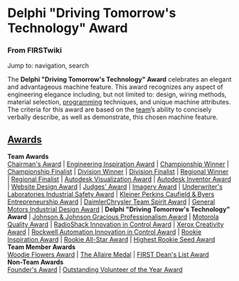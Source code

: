 # Delphi "Driving Tomorrow's Technology" Award

### From FIRSTwiki

Jump to: navigation, search

The **Delphi "Driving Tomorrow's Technology" Award** celebrates an elegant and
advantageous machine feature. This award recognizes any aspect of engineering
elegance including, but not limited to: design, wiring methods, material
selection, [programming](Programming "Programming" ) techniques,
and unique machine attributes. The criteria for this award are based on the
[team](Team "Team" )’s ability to concisely verbally describe, as
well as demonstrate, this chosen machine feature.  

[Awards](Awards "Awards" )  
---  
**Team Awards**   
[Chairman's Award](Chairman%27s_Award "Chairman's Award" ) |
[Engineering Inspiration Award](Engineering_Inspiration_Award
"Engineering Inspiration Award" ) | [Championship
Winner](Championship_Winner "Championship Winner" ) | [Championship
Finalist](Championship_Finalist "Championship Finalist" ) |
[Division Winner](Division_Winner "Division Winner" ) | [Division
Finalist](Division_Finalist "Division Finalist" ) | [Regional
Winner](Regional_Winner "Regional Winner" ) | [Regional
Finalist](Regional_Finalist "Regional Finalist" ) | [Autodesk
Visualization Award](Autodesk_Visualization_Award "Autodesk
Visualization Award" ) | [Autodesk Inventor
Award](Autodesk_Inventor_Award "Autodesk Inventor Award" ) |
[Website Design Award](Website_Design_Award "Website Design Award"
) | [Judges' Award](Judges%27_Award "Judges' Award" ) | [Imagery
Award](Imagery_Award "Imagery Award" ) | [Underwriter's
Laboratories Industrial Safety
Award](Underwriter%27s_Laboratories_Industrial_Safety_Award
"Underwriter's Laboratories Industrial Safety Award" ) | [Kleiner Perkins
Caufield &amp; Byers Entrepreneurship
Award](Kleiner_Perkins_Caufield_%26_Byers_Entrepreneurship_Award
"Kleiner Perkins Caufield & Byers Entrepreneurship Award" ) | [DaimlerChrysler
Team Spirit Award](DaimlerChrysler_Team_Spirit_Award
"DaimlerChrysler Team Spirit Award" ) | [General Motors Industrial Design
Award](General_Motors_Industrial_Design_Award "General Motors
Industrial Design Award" ) | **Delphi "Driving Tomorrow's Technology" Award**
| [Johnson &amp; Johnson Gracious Professionalism
Award](Johnson_%26_Johnson_Gracious_Professionalism_Award "Johnson
& Johnson Gracious Professionalism Award" ) | [Motorola Quality
Award](Motorola_Quality_Award "Motorola Quality Award" ) |
[RadioShack Innovation in Control
Award](RadioShack_Innovation_in_Control_Award "RadioShack
Innovation in Control Award" ) | [Xerox Creativity
Award](Xerox_Creativity_Award "Xerox Creativity Award" ) |
[Rockwell Automation Innovation in Control
Award](Rockwell_Automation_Innovation_in_Control_Award "Rockwell
Automation Innovation in Control Award" ) | [Rookie Inspiration
Award](Rookie_Inspiration_Award "Rookie Inspiration Award" ) |
[Rookie All-Star Award](Rookie_All-Star_Award "Rookie All-Star
Award" ) | [Highest Rookie Seed Award](Highest_Rookie_Seed_Award
"Highest Rookie Seed Award" )  
**Team Member Awards**   
[Woodie Flowers Award](Woodie_Flowers_Award "Woodie Flowers Award"
) | [The Allaire Medal](The_Allaire_Medal "The Allaire Medal" ) |
[FIRST Dean's List Award](FIRST_Dean%27s_List_Award "FIRST Dean's
List Award" )  
**Non-Team Awards**   
[Founder's Award](Founder%27s_Award "Founder's Award" ) |
[Outstanding Volunteer of the Year
Award](Outstanding_Volunteer_of_the_Year_Award "Outstanding
Volunteer of the Year Award" )  
  
